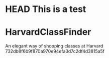 HEAD
This is a test
=======
HarvardClassFinder
==================

An elegant way of shopping classes at Harvard
732db8f6b9f870a970e94efa3d7c2df4d3815a5f
